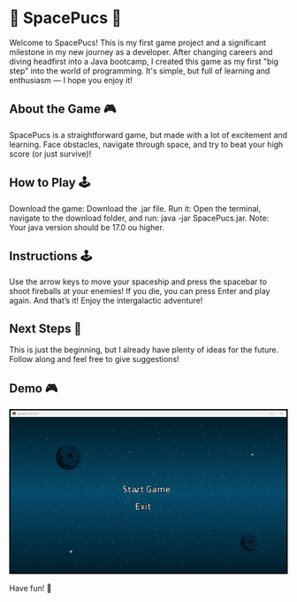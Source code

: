 # 🚀 SpacePucs 🚀

Welcome to SpacePucs! This is my first game project and a significant milestone in my new journey as a developer. After changing careers and diving headfirst into a Java bootcamp, I created this game as my first "big step" into the world of programming. It's simple, but full of learning and enthusiasm — I hope you enjoy it!

## About the Game 🎮 

SpacePucs is a straightforward game, but made with a lot of excitement and learning. Face obstacles, navigate through space, and try to beat your high score (or just survive)!

## How to Play 🕹️ 

Download the game: Download the .jar file.
Run it: Open the terminal, navigate to the download folder, and run: java -jar SpacePucs.jar.
Note: Your java version should be 17.0 ou higher.

## Instructions 🕹️

Use the arrow keys to move your spaceship and press the spacebar to shoot fireballs at your enemies! If you die, you can press Enter and play again.
And that’s it! Enjoy the intergalactic adventure!

## Next Steps 🚀 

This is just the beginning, but I already have plenty of ideas for the future. Follow along and feel free to give suggestions!

## Demo 🎮

![Demo Project](assets/demo.gif)

Have fun! 🎉


